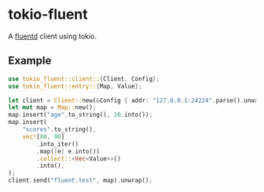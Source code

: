 # tokio-fluent

A [fluentd](https://www.fluentd.org/) client using tokio.

## Example

```rust
use tokio_fluent::client::{Client, Config};
use tokio_fluent::entry::{Map, Value};

let client = Client::new(&Config { addr: "127.0.0.1:24224".parse().unwrap() }).await.unwrap();
let mut map = Map::new();
map.insert("age".to_string(), 10.into());
map.insert(
    "scores".to_string(),
    vec![80, 90]
        .into_iter()
        .map(|e| e.into())
        .collect::<Vec<Value>>()
        .into(),
);
client.send("fluent.test", map).unwrap();
```
